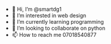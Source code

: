 - 👋 Hi, I’m @smartdg1
- 👀 I’m interested in web design
- 🌱 I’m currently learning programming
- 💞️ I’m looking to collaborate on python
- 📫 How to reach me 07018540877

<!---
smartdg1/smartdg1 is a ✨ special ✨ repository because its `README.md` (this file) appears on your GitHub profile.
You can click the Preview link to take a look at your changes.
--->

